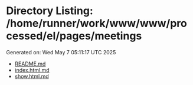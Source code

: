 # Directory Listing: /home/runner/work/www/www/processed/el/pages/meetings
Generated on: Wed May  7 05:11:17 UTC 2025

- [README.md](README.md)
- [index.html.md](index.html.md)
- [show.html.md](show.html.md)
